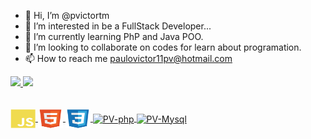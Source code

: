- 👋 Hi, I’m @pvictortm
- 👀 I’m interested in be a FullStack Developer...
- 🌱 I’m currently learning PhP and Java POO.
- 💞️ I’m looking to collaborate on codes for learn about programation.
- 📫 How to reach me paulovictor11pv@hotmail.com


<div align="left">
  <a href="https://github.com/pvictortm">
  <img height="180em" src="https://github-readme-stats.vercel.app/api?username=pvictortm&show_icons=true&theme=highcontrast&include_all_commits=true&count_private=true"/>
  <img height="180em" src="https://github-readme-stats.vercel.app/api/top-langs/?username=pvictortm&layout=compact&langs_count=7&theme=highcontrast"/>
</div>
<br>
  
<div style="display: inline_block"><br>
  <img align="center" alt="PV-Js" height="30" width="40" src="https://raw.githubusercontent.com/devicons/devicon/master/icons/javascript/javascript-plain.svg">
  <img align="center" alt="PV-HTML" height="30" width="40" src="https://raw.githubusercontent.com/devicons/devicon/master/icons/html5/html5-original.svg">
  <img align="center" alt="PV-CSS" height="30" width="40" src="https://raw.githubusercontent.com/devicons/devicon/master/icons/css3/css3-original.svg">
  <img align="center" alt="PV-php" height="30" width="40" src="https://cdn.jsdelivr.net/gh/devicons/devicon/icons/php/php-original.svg">
  <img align="center" alt="PV-Mysql" height="30" width="40" src="https://cdn.jsdelivr.net/gh/devicons/devicon/icons/mysql/mysql-original-wordmark.svg"> 
</div>
  
<!---
pvictortm/pvictortm is a ✨ special ✨ repository because its `README.md` (this file) appears on your GitHub profile.
You can click the Preview link to take a look at your changes.
--->
